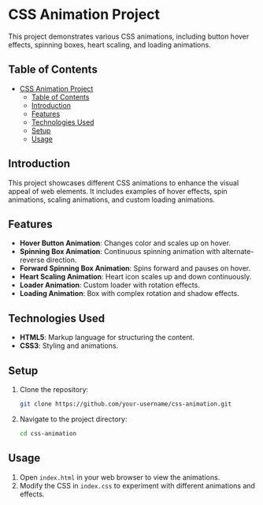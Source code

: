 # CSS Animation Project

This project demonstrates various CSS animations, including button hover effects, spinning boxes, heart scaling, and loading animations.

## Table of Contents
- [CSS Animation Project](#css-animation-project)
	- [Table of Contents](#table-of-contents)
	- [Introduction](#introduction)
	- [Features](#features)
	- [Technologies Used](#technologies-used)
	- [Setup](#setup)
	- [Usage](#usage)

## Introduction
This project showcases different CSS animations to enhance the visual appeal of web elements. It includes examples of hover effects, spin animations, scaling animations, and custom loading animations.

## Features
- **Hover Button Animation**: Changes color and scales up on hover.
- **Spinning Box Animation**: Continuous spinning animation with alternate-reverse direction.
- **Forward Spinning Box Animation**: Spins forward and pauses on hover.
- **Heart Scaling Animation**: Heart icon scales up and down continuously.
- **Loader Animation**: Custom loader with rotation effects.
- **Loading Animation**: Box with complex rotation and shadow effects.

## Technologies Used
- **HTML5**: Markup language for structuring the content.
- **CSS3**: Styling and animations.

## Setup
1. Clone the repository:
	```bash
	git clone https://github.com/your-username/css-animation.git
	```
2. Navigate to the project directory:
	```bash
	cd css-animation
	```

## Usage
1. Open `index.html` in your web browser to view the animations.
2. Modify the CSS in `index.css` to experiment with different animations and effects.